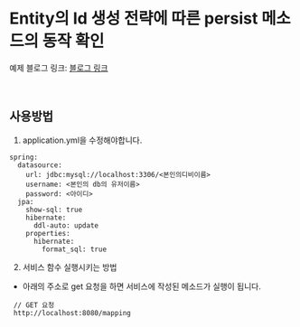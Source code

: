 # Entity의 Id 생성 전략에 따른 persist 메소드의 동작 확인

예제 블로그 링크: [블로그 링크](https://iwsaitw.tistory.com/entry/Entity%EC%9D%98-Id-%EC%83%9D%EC%84%B1-%EC%A0%84%EB%9E%B5%EC%97%90-%EB%94%B0%EB%A5%B8-EntityManager%EC%9D%98-persist-%EB%8F%99%EC%9E%91-%ED%99%95%EC%9D%B8)

<br />

## 사용방법
1. application.yml을 수정해야합니다.

```
spring:
  datasource:
    url: jdbc:mysql://localhost:3306/<본인의디비이름>
    username: <본인의 db의 유저이름>
    password: <아이디>
  jpa:
    show-sql: true
    hibernate:
      ddl-auto: update
    properties:
      hibernate:
        format_sql: true

```

2. 서비스 함수 실행시키는 방법
- 아래의 주소로 get 요청을 하면 서비스에 작성된 메소드가 실행이 됩니다.
```
 // GET 요청
 http://localhost:8080/mapping

```


